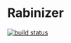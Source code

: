 # Rabinizer

[![build status](https://gitlab.lrz.de/sickert/Rabinizer/badges/master/build.svg)](https://gitlab.lrz.de/sickert/Rabinizer/commits/master)